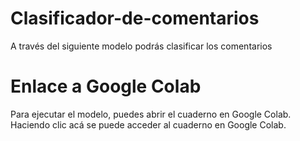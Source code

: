 # Clasificador-de-comentarios
A través del siguiente modelo podrás clasificar los comentarios
# Enlace a Google Colab
Para ejecutar el modelo, puedes abrir el cuaderno en Google Colab. Haciendo clic acá se puede acceder al cuaderno en Google Colab.
